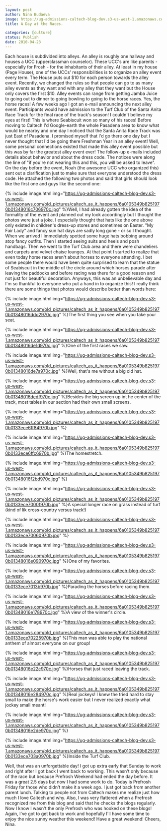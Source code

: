 ```yaml
---
layout: post
author: Nina Budaeva
image: https://ug-admissions-caltech-blog-dev.s3-us-west-1.amazonaws.com/old_pictures/caltech_as_it_happens/6a0105349b8251970b01348016c6a8970c.jpg
title: A Day at the Races.

categories: [culture]
status: Publish
date: 2010-04-23
---
```


Each house is subdivided into alleys. An alley is roughly one hallway and houses a UCC (upperclassman counselor). These UCC's are like parents - especially for Frosh - for the inhabitants of their alley. At least in my house (Page House), one of the UCCs' responsibilities is to organize an alley event every term. The House puts out $10 for each person towards the alley event. Recently, we changed the rules so that people can go to as many alley events as they want and with any alley that they want but the House only covers the first $10. Alley events can range from getting Jamba Juice to going out to dinner to going bowling to going to the horse races. Yes, the horse races! 
A few weeks ago I got an e-mail announcing the next alley event. Participants would have admission to the Turf Club of the Santa Anita Race Track for the final race of the track's season! I couldn't believe my eyes at first! This is where Seabiscuit won so many of his races! Before moving to Caltech I'd Google-earth the whole Pasadena area to know what would be nearby and one day I noticed that the Santa Anita Race Track was just East of Pasadena. I promised myself that I'd go there one day but I never thought that I'd be going there Freshman Year in an alley event! Well, some personal connections existed that made this alley event possible but this was by far the greatest alley event ever! The follow-up e-mails included details about behavior and about the dress code. The notices were along the line of "if you're not wearing this and this, you will be asked to leave". On the day before the event, Noah (the awesome UCC who organized this) sent out a clarification just to make sure that everyone understood the dress code. He attached the following two photos and said that girls should look like the first one and guys like the second one:


{% include image.html img="https://ug-admissions-caltech-blog-dev.s3-us-west-1.amazonaws.com/old_pictures/caltech_as_it_happens/6a0105349b8251970b01348016c706970c.jpg" %}Well, I had already gotten the idea of the formality of the event and planned out my look accordingly but I thought the photos were just a joke. I especially thought that hats like the one above only existed in children's dress-up stores and sometimes on Easter. "My Fair Lady" and fancy sun hat days are sadly long gone - or so I thought. When we arrived I immediately spotted some huge hats bobbing around atop fancy outfits. Then I started seeing suits and heels and posh handbags. Then we went to the Turf Club area and there were chandeliers and carpets and velvet chaise lounges. At that point I started to realize that even today horse races aren't about horses to everyone attending. I bet some people there would have been quite surprised to learn that the statue of Seabiscuit in the middle of the circle around which horses parade after leaving the paddocks and before racing was there for a good reason and not just for beautiful decoration. Anyways, this was an unbelievable day and I'm so thankful to everyone who put a hand in to organize this! I really think there are some things that photos would describe better than words here:

{% include image.html img="https://ug-admissions-caltech-blog-dev.s3-us-west-1.amazonaws.com/old_pictures/caltech_as_it_happens/6a0105349b8251970b01348016ddd2970c.jpg" %}The first thing you see when you take your seat.


{% include image.html img="https://ug-admissions-caltech-blog-dev.s3-us-west-1.amazonaws.com/old_pictures/caltech_as_it_happens/6a0105349b8251970b01348016de1d970c.jpg" %}One of the first races we saw.


{% include image.html img="https://ug-admissions-caltech-blog-dev.s3-us-west-1.amazonaws.com/old_pictures/caltech_as_it_happens/6a0105349b8251970b01348016de7a970c.jpg" %}Well, that's me without a big old hat.


{% include image.html img="https://ug-admissions-caltech-blog-dev.s3-us-west-1.amazonaws.com/old_pictures/caltech_as_it_happens/6a0105349b8251970b01348016dedf970c.jpg" %}Besides the big screen up int he center of the track, most tables in our section had their own small screens.

 

{% include image.html img="https://ug-admissions-caltech-blog-dev.s3-us-west-1.amazonaws.com/old_pictures/caltech_as_it_happens/6a0105349b8251970b0133ece6ff84970b.jpg" %}

{% include image.html img="https://ug-admissions-caltech-blog-dev.s3-us-west-1.amazonaws.com/old_pictures/caltech_as_it_happens/6a0105349b8251970b0133ece6ffc6970b.jpg" %}The homestretch.


{% include image.html img="https://ug-admissions-caltech-blog-dev.s3-us-west-1.amazonaws.com/old_pictures/caltech_as_it_happens/6a0105349b8251970b01348016f2bd970c.jpg" %}

{% include image.html img="https://ug-admissions-caltech-blog-dev.s3-us-west-1.amazonaws.com/old_pictures/caltech_as_it_happens/6a0105349b8251970b0133ece7000f970b.jpg" %}A special longer race on grass instead of turf (kind of lik cross-country versus track!)

{% include image.html img="https://ug-admissions-caltech-blog-dev.s3-us-west-1.amazonaws.com/old_pictures/caltech_as_it_happens/6a0105349b8251970b0133ece70060970b.jpg" %}

{% include image.html img="https://ug-admissions-caltech-blog-dev.s3-us-west-1.amazonaws.com/old_pictures/caltech_as_it_happens/6a0105349b8251970b01348016e090970c.jpg" %}One of my favorites.


{% include image.html img="https://ug-admissions-caltech-blog-dev.s3-us-west-1.amazonaws.com/old_pictures/caltech_as_it_happens/6a0105349b8251970b0133ece7013b970b.jpg" %}Parading the horses before racing them.


{% include image.html img="https://ug-admissions-caltech-blog-dev.s3-us-west-1.amazonaws.com/old_pictures/caltech_as_it_happens/6a0105349b8251970b01348016e178970c.jpg" %}A view of the winner's circle.


{% include image.html img="https://ug-admissions-caltech-blog-dev.s3-us-west-1.amazonaws.com/old_pictures/caltech_as_it_happens/6a0105349b8251970b0133ece70225970b.jpg" %}This man was able to play the national anthem of almost everyone on our group!


{% include image.html img="https://ug-admissions-caltech-blog-dev.s3-us-west-1.amazonaws.com/old_pictures/caltech_as_it_happens/6a0105349b8251970b01348016e22c970c.jpg" %}Horses that just raced leaving the track.


{% include image.html img="https://ug-admissions-caltech-blog-dev.s3-us-west-1.amazonaws.com/old_pictures/caltech_as_it_happens/6a0105349b8251970b01348016e284970c.jpg" %}Real jockeys! I knew the tried hard to stay small to make the horse's work easier but I never realized exactly what jockey small meant!

{% include image.html img="https://ug-admissions-caltech-blog-dev.s3-us-west-1.amazonaws.com/old_pictures/caltech_as_it_happens/6a0105349b8251970b01348016e2de970c.jpg" %}

{% include image.html img="https://ug-admissions-caltech-blog-dev.s3-us-west-1.amazonaws.com/old_pictures/caltech_as_it_happens/6a0105349b8251970b0133ece703a0970b.jpg" %}Inside the Turf Club.

Well, that was an unforgettable day! I got up extra early that Sunday to work and right after I got back I went back to working. This wasn't only because of the race but because Prefrosh Weekend had ended the day before. It was a great 2.5 days but now I had some work to do. Today is Prefrosh Friday for those who didn't make it a week ago. I just got back from another parent lunch. Talking to people not from Caltech makes me realize just how much I love Caltech and why. Also, I was very flattered when a Prefrosh recognized me from this blog and said that he checks the blogs regularly. Now I know I wasn't the only Prefrosh who was hooked on these blogs!
Again, I've got to get back to work and hopefully I'll have some time to enjoy the nice sunny weather this weekend! 
Have a great weekend!
Cheers,
Nina.

